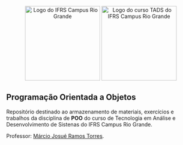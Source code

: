 <p align="center">
  <a href="https://ifrs.edu.br/riogrande/" target="blank"><img src="https://yt3.ggpht.com/ytc/AKedOLS6jhin7CrQpWfsbRRwFVS1rvOJqPUwHYGCSypL=s900-c-k-c0x00ffffff-no-rj" height="200" alt="Logo do IFRS Campus Rio Grande" /></a>
  <a href="http://divcomp.riogrande.ifrs.edu.br/superior" target="blank"><img src="http://sites.riogrande.ifrs.edu.br/arquivos/1810497/tads.png" height="200" alt="Logo do curso TADS do IFRS Campus Rio Grande" /></a>
</p>

## Programação Orientada a Objetos

Repositório destinado ao armazenamento de materiais, exercícios e trabalhos da disciplina de **POO** do curso de Tecnologia em Análise e Desenvolvimento de Sistenas do IFRS Campus Rio Grande.

Professor: [Márcio Josué Ramos Torres](https://github.com/profmarciotorres).
